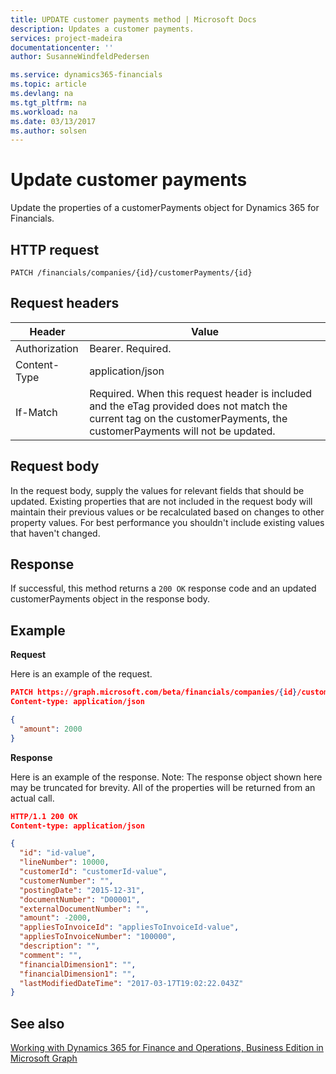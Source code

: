 ```yaml
---
title: UPDATE customer payments method | Microsoft Docs
description: Updates a customer payments.
services: project-madeira
documentationcenter: ''
author: SusanneWindfeldPedersen

ms.service: dynamics365-financials
ms.topic: article
ms.devlang: na
ms.tgt_pltfrm: na
ms.workload: na
ms.date: 03/13/2017
ms.author: solsen
---
```


# Update customer payments
Update the properties of a customerPayments object for Dynamics 365 for Financials.

## HTTP request

```
PATCH /financials/companies/{id}/customerPayments/{id}
```

## Request headers
|Header|Value|
|------|-----|
|Authorization |Bearer. Required.|
|Content-Type  |application/json|
|If-Match      |Required. When this request header is included and the eTag provided does not match the current tag on the customerPayments, the customerPayments will not be updated. |

## Request body
In the request body, supply the values for relevant fields that should be updated. Existing properties that are not included in the request body will maintain their previous values or be recalculated based on changes to other property values. For best performance you shouldn't include existing values that haven't changed.

## Response
If successful, this method returns a ```200 OK``` response code and an updated customerPayments object in the response body.

## Example

**Request**

Here is an example of the request.
```json
PATCH https://graph.microsoft.com/beta/financials/companies/{id}/customerPayments{id}
Content-type: application/json

{
  "amount": 2000
}
```

**Response**

Here is an example of the response. Note: The response object shown here may be truncated for brevity. All of the properties will be returned from an actual call.

```json
HTTP/1.1 200 OK
Content-type: application/json

{
  "id": "id-value",
  "lineNumber": 10000,
  "customerId": "customerId-value",
  "customerNumber": "",
  "postingDate": "2015-12-31",
  "documentNumber": "D00001",
  "externalDocumentNumber": "",
  "amount": -2000,
  "appliesToInvoiceId": "appliesToInvoiceId-value",
  "appliesToInvoiceNumber": "100000",
  "description": "",
  "comment": "",
  "financialDimension1": "",
  "financialDimension1": "",
  "lastModifiedDateTime": "2017-03-17T19:02:22.043Z"
}
```
## See also
[Working with Dynamics 365 for Finance and Operations, Business Edition in Microsoft Graph](dynamics_overview.md)  
